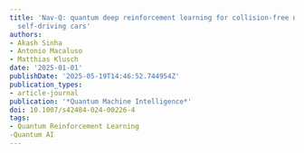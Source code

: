 ```yaml
---
title: 'Nav-Q: quantum deep reinforcement learning for collision-free navigation of
  self-driving cars'
authors:
- Akash Sinha
- Antonio Macaluso
- Matthias Klusch
date: '2025-01-01'
publishDate: '2025-05-19T14:46:52.744954Z'
publication_types:
- article-journal
publication: '*Quantum Machine Intelligence*'
doi: 10.1007/s42484-024-00226-4
tags:
- Quantum Reinforcement Learning
-Quantum AI
---
```

